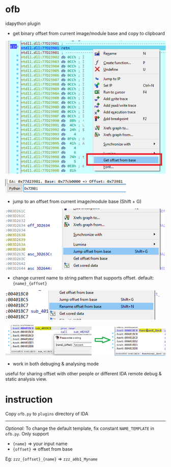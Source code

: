 # ofb

idapython plugin

- get binary offset from current image/module base and copy to clipboard

![Alt text](img/1.png "Title")

![Alt text](img/2.png "Title")

- jump to an offset from current image/module base (Shift + G)

![Alt text](img/3.png "Title")

- change current name to string pattern that supports offset. default: `{name}_{offset}`

![Alt text](img/4.png "Title")

![Alt text](img/5.png "Title")

- work in both debuging & analysing mode

useful for sharing offset with other people or different IDA remote debug & static analysis view.

# instruction

Copy `ofb.py` to `plugins` directory of IDA

---

*Optional:* To change the default template, fix constant `NAME_TEMPLATE` in `ofb.py`. Only support
- `{name}` => your input name
- `{offset}` => offset from base

Eg: `zzz_{offset}_{name}` => `zzz_a0b1_Myname`
